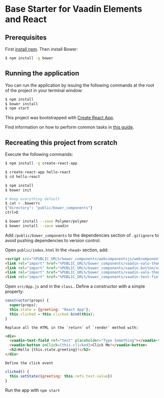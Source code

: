 # Base Starter for Vaadin Elements and React

## Prerequisites
First [install npm](https://docs.npmjs.com/getting-started/installing-node).
Then install Bower:
``` bash
$ npm install -g bower
```

## Running the application

You can run the application by issuing the following commands at the root of the project in your terminal window:
``` bash
$ npm install
$ bower install
$ npm start
```

This project was bootstrapped with [Create React App](https://github.com/facebookincubator/create-react-app).

Find information on how to perform common tasks in [this guide](https://github.com/facebookincubator/create-react-app/blob/master/packages/react-scripts/template/README.md).


## Recreating this project from scratch

Execute the following commands:
``` bash
$ npm install -g create-react-app

$ create-react-app hello-react
$ cd hello-react

$ npm install
$ bower init

# Keep everything default
$ cat > .bowerrc
{"directory": "public/bower_components"}
ctrl+D

$ bower install --save Polymer/polymer
$ bower install --save vaadin
```

Add `/public/bower_components` to the dependencies section of `.gitignore` to avoid pushing dependencies to version control.

Open `public/index.html`
	In the `<head>` section, add:
```html
<script src="%PUBLIC_URL%/bower_components/webcomponentsjs/webcomponents-loader.js"></script>
<link rel="import" href="%PUBLIC_URL%/bower_components/vaadin-valo-theme/vaadin-button.html">
<link rel="import" href="%PUBLIC_URL%/bower_components/vaadin-button/vaadin-button.html">
<link rel="import" href="%PUBLIC_URL%/bower_components/vaadin-valo-theme/vaadin-text-field.html">
<link rel="import" href="%PUBLIC_URL%/bower_components/vaadin-text-field/vaadin-text-field.html">
```

Open `src/App.js` and in the `class`..
	Define a constructor with a simple property:
```javascript
constructor(props) {
  super(props);
  this.state = {greeting: "React App"};
  this.clicked = this.clicked.bind(this);
}
```
	Replace all the HTML in the `return` of `render` method with:
```html
<div>
  <vaadin-text-field ref="text" placeholder="Type Something"></vaadin-text-field>
  <vaadin-button onClick={this.clicked}>Click Me!</vaadin-button>
  <h2>Hello {this.state.greeting}!</h2>
</div>
```
	Define the click event
```javascript
clicked() {
  this.setState({greeting: this.refs.text.value})
}
```

Run the app with `npm start`
